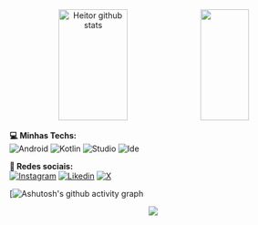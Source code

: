 <div align="center">  
  <img width="49%" height="195px" src="https://github-readme-stats.vercel.app/api?username=devmirandao&show_icons=true&count_private=true&hide_border=true&title_color=00bfbf&icon_color=00bfbf&text_color=c9d1d9&bg_color=0d1117" alt="Heitor github stats" /> 
  <img width="41%" height="195px" src="https://github-readme-stats.vercel.app/api/top-langs/?username=devmirandao&layout=compact&hide_border=true&title_color=00bfbf&text_color=00bfbf&bg_color=0d1117" />
</div>

<strong>💻 Minhas Techs:</strong>
<br>
![Android](https://img.shields.io/badge/Android-3DDC84?style=for-the-badge&logo=android&logoColor=white)
![Kotlin](https://img.shields.io/badge/Kotlin-0095D5?&style=for-the-badge&logo=kotlin&logoColor=white)
![Studio](https://img.shields.io/badge/Android_Studio-3DDC84?style=for-the-badge&logo=android-studio&logoColor=white)
![Ide](https://img.shields.io/badge/IntelliJ_IDEA-000000.svg?style=for-the-badge&logo=intellij-idea&logoColor=white)

<strong>📱 Redes sociais:</strong>
<br>
[![Instagram](https://img.shields.io/badge/Instagram-E4405F?style=for-the-badge&logo=instagram&logoColor=white)](https://www.instagram.com/heitor.mr/)
[![Likedin](https://img.shields.io/badge/LinkedIn-0077B5?style=for-the-badge&logo=linkedin&logoColor=white)](https://www.linkedin.com/in/heitor-miranda-54a91a252/)
[![X](https://img.shields.io/badge/Twitter-1DA1F2?style=for-the-badge&logo=twitter&logoColor=white)](https://twitter.com/Devhectorr)

[![Ashutosh's github activity graph](https://github-readme-activity-graph.vercel.app/graph?username=devmirandao&bg_color=000000&color=15e5a6&line=07e9a5&point=0a855c&area=true&hide_border=true)




 
 
<p align="center"><img align="center" src="https://profile-counter.glitch.me/{devmirandao}/count.svg" /></p> 
<br></div>

